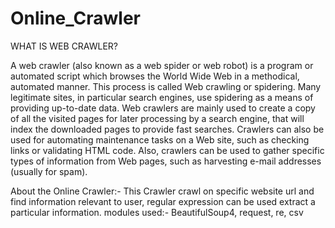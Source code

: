 # Online_Crawler

WHAT IS WEB CRAWLER?

A web crawler (also known as a web spider or web robot) is a program or automated script which browses the World Wide Web in a methodical, automated manner.
This process is called Web crawling or spidering.
Many legitimate sites, in particular search engines, use spidering as a means of providing up-to-date data.
Web crawlers are mainly used to create a copy of all the visited pages for later processing by a search engine, that will index the downloaded pages to provide fast searches.
Crawlers can also be used for automating maintenance tasks on a Web site, such as checking links or validating HTML code.
Also, crawlers can be used to gather specific types of information from Web pages, such as harvesting e-mail addresses (usually for spam).


About the Online Crawler:-
  This Crawler crawl on specific website url and find information relevant to user, regular expression can be used extract a particular information.
  modules used:-
  BeautifulSoup4,
  request,
  re,
  csv 
  

